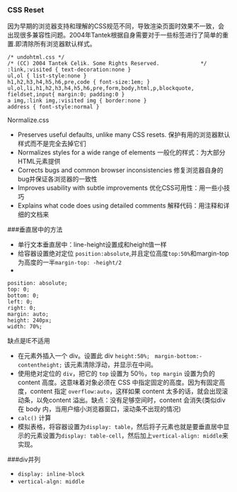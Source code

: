 ### CSS Reset
因为早期的浏览器支持和理解的CSS规范不同，导致渲染页面时效果不一致，会出现很多兼容性问题。2004年Tantek根据自身需要对于一些标签进行了简单的重置.即清除所有浏览器默认样式。
```
/* undohtml.css */
/* (CC) 2004 Tantek Celik. Some Rights Reserved.             */
:link,:visited { text-decoration:none }
ul,ol { list-style:none }
h1,h2,h3,h4,h5,h6,pre,code { font-size:1em; }
ul,ol,li,h1,h2,h3,h4,h5,h6,pre,form,body,html,p,blockquote,
fieldset,input{ margin:0; padding:0 }
a img,:link img,:visited img { border:none }
address { font-style:normal }
```
Normalize.css
* Preserves useful defaults, unlike many CSS resets.
保护有用的浏览器默认样式而不是完全去掉它们
* Normalizes styles for a wide range of elements
一般化的样式：为大部分HTML元素提供
* Corrects bugs and common browser inconsistencies
修复浏览器自身的bug并保证各浏览器的一致性
* Improves usability with subtle improvements
优化CSS可用性：用一些小技巧
* Explains what code does using detailed comments
解释代码：用注释和详细的文档来

###垂直居中的方法
* 单行文本垂直居中：line-height设置成和height值一样
* 给容器设置绝对定位 `position:absolute`,并且定位高度`top:50%`和margin-top为高度的一半`margin-top: -height/2 `
*  
```
position: absolute;
top: 0;
bottom: 0;
left: 0;
right: 0;
margin: auto;
height: 240px;
width: 70%;
```
  缺点是IE不适用
* 在元素外插入一个 div。设置此 div `height:50%;` ` margin-bottom:-contentheight;` 该元素清除浮动，并显示在中间。
* 使用绝对定位的 `div`，把它的 `top` 设置为 50％，`top margin` 设置为负的 content 高度。这意味着对象必须在 CSS 中指定固定的高度。因为有固定高度，content 指定 `overflow:auto`，这样如果 content 太多的话，就会出现滚动条，以免content 溢出。缺点：没有足够空间时，content 会消失(类似div 在 body 内，当用户缩小浏览器窗口，滚动条不出现的情况)
* `calc()` 计算 
* 模拟表格，将容器设置为`display: table`，然后将子元素也就是要垂直居中显示的元素设置为`display: table-cell`，然后加上`vertical-align: middle`来实现。


###div并列
* `display: inline-block`
* `vertical-algn: middle`
